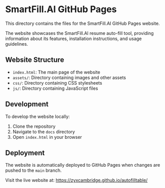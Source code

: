 # SmartFill.AI GitHub Pages

This directory contains the files for the SmartFill.AI GitHub Pages website.

The website showcases the SmartFill.AI resume auto-fill tool, providing information about its features, installation instructions, and usage guidelines.

## Website Structure

- `index.html`: The main page of the website
- `assets/`: Directory containing images and other assets
- `css/`: Directory containing CSS stylesheets
- `js/`: Directory containing JavaScript files

## Development

To develop the website locally:

1. Clone the repository
2. Navigate to the `docs` directory
3. Open `index.html` in your browser

## Deployment

The website is automatically deployed to GitHub Pages when changes are pushed to the `main` branch.

Visit the live website at: https://zyxcambridge.github.io/autofilltable/
